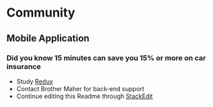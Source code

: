 # Community
## Mobile Application
### Did you know 15 minutes can save you 15% or more on car insurance
- Study [Redux](https://levelup.gitconnected.com/react-redux-hooks-useselector-and-usedispatch-f7d8c7f75cdd)
- Contact Brother Maher for back-end support
- Continue editing this Readme through [StackEdit](https://stackedit.io/app#)
